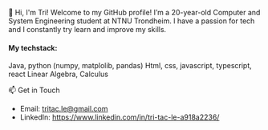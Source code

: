 👋 Hi, I'm Tri!
Welcome to my GitHub profile! I’m a 20-year-old Computer and System Engineering student at NTNU Trondheim. I have a passion for tech and I constantly try learn and improve my skills. 

#### My techstack:
Java, python (numpy, matplolib, pandas)
Html, css, javascript, typescript, react
Linear Algebra, Calculus

📫 Get in Touch
* Email: tritac.le@gmail.com
* LinkedIn: https://www.linkedin.com/in/tri-tac-le-a918a2236/
